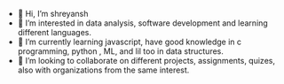 - 👋 Hi, I’m shreyansh
- 👀 I’m interested in data analysis, software development and learning different languages.
- 🌱 I’m currently learning javascript, have good knowledge in c programming, python , ML, and lil too in data structures.
- 💞️ I’m looking to collaborate on different projects, assignments, quizes, also with organizations from the same interest. 

<!---
balorboeshreyansh/balorboeshreyansh is a ✨ special ✨ repository because its `README.md` (this file) appears on your GitHub profile.
You can click the Preview link to take a look at your changes.
--->
